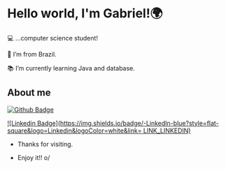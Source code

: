 
<!--
**Gabrielhdsr/Gabrielhdsr** is a ✨ _special_ ✨ repository because its `README.md` (this file) appears on your GitHub profile.

Here are some ideas to get you started:

- 🔭 I’m currently working on ...
- 🌱 I’m currently learning ...
- 👯 I’m looking to collaborate on ...
- 🤔 I’m looking for help with ...
- 💬 Ask me about ...
- 📫 How to reach me: ...
- 😄 Pronouns: ...
- ⚡ Fun fact: ...
--> 
#  Hello world, I'm Gabriel!🌍

:computer: ...computer science student!

:house_with_garden: I’m from Brazil.

:books: I’m currently learning Java and database.

## About me

[![Github Badge](https://img.shields.io/badge/-Github-000?style=flat-square&logo=Github&logoColor=white&link=linkedin.com/in/gabriel-henrique-donini-4356b51b7)](https://www.github.com/Gabrielhdsr)

[![Linkedin Badge](https://img.shields.io/badge/-LinkedIn-blue?style=flat-square&logo=Linkedin&logoColor=white&link= LINK_LINKEDIN)]( LINK_LINKEDIN)

- Thanks for visiting.

- Enjoy it!! o/
